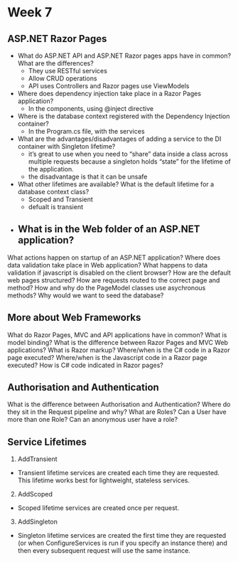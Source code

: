 # Week 7

## ASP.NET Razor Pages
- What do ASP.NET API and ASP.NET Razor pages apps have in common?  What are the differences?
  - They use RESTful services
  - Allow CRUD operations
  - API uses Controllers and Razor pages use ViewModels
- Where does dependency injection take place in a Razor Pages application?
  - In the components, using @inject directive
- Where is the database context registered with the Dependency Injection container?
  - In the Program.cs file, with the services
- What are the advantages/disadvantages of adding a service to the DI container with Singleton lifetime?
  - it’s great to use when you need to “share” data inside a class across multiple requests because a singleton holds “state” for the lifetime of the application.
  - the disadvantage is that it can be unsafe
- What other lifetimes are available?  What is the default lifetime for a database context class?
  - Scoped and Transient
  - defualt is transient
- What is in the Web folder of an ASP.NET application?
  - 
What actions happen on startup of an ASP.NET application?
Where does data validation take place in Web application?
What happens to data validation if javascript is disabled on the client browser?
How are the default web pages structured?
How are requests routed to the correct page and method?
How and why do the PageModel classes use asychronous methods?
Why would we want to seed the database?

## More about Web Frameworks
What do Razor Pages, MVC and API applications have in common? 
What is model binding?
What is the difference between Razor Pages and MVC Web applications?
What is Razor markup?
Where/when is the C# code in a Razor page executed?
Where/when is the Javascript code in a Razor page executed?
How is C# code indicated in Razor pages?

## Authorisation and Authentication
What is the difference between Authorisation and Authentication?
Where do they sit in the Request pipeline and why?
What are Roles?
Can a User have more than one Role?
Can an anonymous user have a role?


## Service Lifetimes
1. AddTransient
- Transient lifetime services are created each time they are requested. This lifetime works best for lightweight, stateless services.

2. AddScoped
- Scoped lifetime services are created once per request.

3. AddSingleton
- Singleton lifetime services are created the first time they are requested (or when ConfigureServices is run if you specify an instance there) and then every subsequent request will use the same instance.
